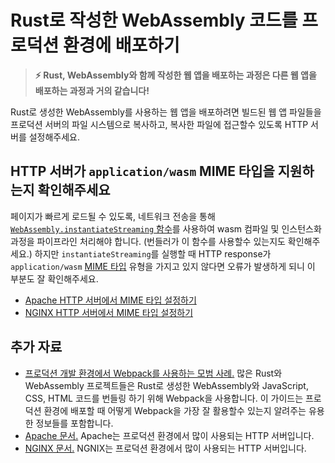 # Rust로 작성한 WebAssembly 코드를 프로덕션 환경에 배포하기

> **⚡ Rust, WebAssembly와 함께 작성한 웹 앱을 배포하는 과정은 다른 웹 앱을 배포하는 과정과 거의 같습니다!**

Rust로 생성한 WebAssembly를 사용하는 웹 앱을 배포하려면 빌드된 웹 앱 파일들을 프로덕션 서버의 파일 시스템으로 복사하고, 복사한 파일에 접근할수 있도록 HTTP 서버를 설정해주세요.

## HTTP 서버가 `application/wasm` MIME 타입을 지원하는지 확인해주세요

페이지가 빠르게 로드될 수 있도록, 네트워크 전송을 통해 [`WebAssembly.instantiateStreaming` 함수][instantiateStreaming]를 사용하여 wasm 컴파일 및 인스턴스화 과정을 파이프라인 처리해야 합니다. (번들러가 이 함수를 사용할수 있는지도 확인해주세요.) 하지만 `instantiateStreaming`를 실행할 때 HTTP response가 `application/wasm` [MIME 타입][MIME type] 유형을 가지고 있지 않다면 오류가 발생하게 되니 이 부분도 잘 확인해주세요.

* [Apache HTTP 서버에서 MIME 타입 설정하기][apache-mime]
* [NGINX HTTP 서버에서 MIME 타입 설정하기][nginx-mime]

[instantiateStreaming]: https://developer.mozilla.org/en-US/docs/Web/JavaScript/Reference/Global_Objects/WebAssembly/instantiateStreaming
[MIME type]: https://developer.mozilla.org/en-US/docs/Web/HTTP/Basics_of_HTTP/MIME_types
[apache-mime]: https://httpd.apache.org/docs/2.4/mod/mod_mime.html#addtype
[nginx-mime]: https://nginx.org/en/docs/http/ngx_http_core_module.html#types

## 추가 자료

* [프로덕션 개발 환경에서 Webpack를 사용하는 모범 사례.][webpack-prod] 많은 Rust와 WebAssembly 프로젝트들은 Rust로 생성한 WebAssembly와 JavaScript, CSS, HTML 코드를 번들링 하기 위해 Webpack을 사용합니다. 이 가이드는 프로덕션 환경에 배포할 때 어떻게 Webpack을 가장 잘 활용할수 있는지 알려주는 유용한 정보들를 포함합니다.
* [Apache 문서.][apache] Apache는 프로덕션 환경에서 많이 사용되는 HTTP 서버입니다.
* [NGINX 문서.][nginx] NGNIX는 프로덕션 환경에서 많이 사용되는 HTTP 서버입니다.

[webpack-prod]: https://webpack.js.org/guides/production/
[apache]: https://httpd.apache.org/docs/
[nginx]: https://docs.nginx.com/nginx/admin-guide/installing-nginx/installing-nginx-open-source/
